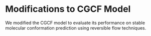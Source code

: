 # Modifications to CGCF Model

We modified the CGCF model to evaluate its performance on stable molecular conformation prediction using reversible flow techniques.

